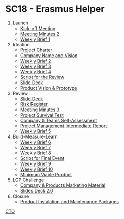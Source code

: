 # SC18 - Erasmus Helper

1. Launch
   * [Kick-off Meeting](https://teams.microsoft.com/_#/pdf/viewer/teams/https:~2F~2Fuporto.sharepoint.com~2Fsites~2FFEUP-EIC0106_ESG0021_MESW0006_MM0062-2021-META-2S-LGP-SC18~2FDocumentos%20Partilhados~2FLGP-SC18~2F1.%20Launch~2FSC18-MeetingMinutes1.pdf?threadId=19:39c4971d0f904871b3b747b0f4d6cc6b@thread.tacv2&baseUrl=https:~2F~2Fuporto.sharepoint.com~2Fsites~2FFEUP-EIC0106_ESG0021_MESW0006_MM0062-2021-META-2S-LGP-SC18&fileId=b82382d0-08eb-402e-ab89-fd018d24bd28&ctx=files&rootContext=items_view&viewerAction=view)
   * [Meeting Minutes 2](https://teams.microsoft.com/_#/pdf/viewer/teams/https:~2F~2Fuporto.sharepoint.com~2Fsites~2FFEUP-EIC0106_ESG0021_MESW0006_MM0062-2021-META-2S-LGP-SC18~2FDocumentos%20Partilhados~2FLGP-SC18~2F1.%20Launch~2FSC18-MeetingMinutes2.pdf?threadId=19:39c4971d0f904871b3b747b0f4d6cc6b@thread.tacv2&baseUrl=https:~2F~2Fuporto.sharepoint.com~2Fsites~2FFEUP-EIC0106_ESG0021_MESW0006_MM0062-2021-META-2S-LGP-SC18&fileId=1ca61aa0-a4d4-4f22-8465-fcbf8c6761e3&ctx=files&rootContext=items_view&viewerAction=view)
   * [Weekly Brief 1](https://teams.microsoft.com/_#/pdf/viewer/teams/https:~2F~2Fuporto.sharepoint.com~2Fsites~2FFEUP-EIC0106_ESG0021_MESW0006_MM0062-2021-META-2S-LGP-SC18~2FDocumentos%20Partilhados~2FLGP-SC18~2F1.%20Launch~2FSC18-WeeklyBrief1.pdf?threadId=19:39c4971d0f904871b3b747b0f4d6cc6b@thread.tacv2&baseUrl=https:~2F~2Fuporto.sharepoint.com~2Fsites~2FFEUP-EIC0106_ESG0021_MESW0006_MM0062-2021-META-2S-LGP-SC18&fileId=fa8809b3-9802-412d-859e-4087210d54bb&ctx=files&rootContext=items_view&viewerAction=view)
2. Ideation
   * [Project Charter](https://teams.microsoft.com/_#/pdf/viewer/teams/https:~2F~2Fuporto.sharepoint.com~2Fsites~2FFEUP-EIC0106_ESG0021_MESW0006_MM0062-2021-META-2S-LGP-SC18~2FDocumentos%20Partilhados~2FLGP-SC18~2F2.%20Ideation~2FSC18-PC.pdf?threadId=19:39c4971d0f904871b3b747b0f4d6cc6b@thread.tacv2&baseUrl=https:~2F~2Fuporto.sharepoint.com~2Fsites~2FFEUP-EIC0106_ESG0021_MESW0006_MM0062-2021-META-2S-LGP-SC18&fileId=1b26851c-4771-4f7b-a575-417ba14d7126&ctx=files&rootContext=items_view&viewerAction=view)
   * [Company Name and Vision](https://teams.microsoft.com/_#/pdf/viewer/teams/https:~2F~2Fuporto.sharepoint.com~2Fsites~2FFEUP-EIC0106_ESG0021_MESW0006_MM0062-2021-META-2S-LGP-SC18~2FDocumentos%20Partilhados~2FLGP-SC18~2F2.%20Ideation~2FSC18-CNV.pdf?threadId=19:39c4971d0f904871b3b747b0f4d6cc6b@thread.tacv2&baseUrl=https:~2F~2Fuporto.sharepoint.com~2Fsites~2FFEUP-EIC0106_ESG0021_MESW0006_MM0062-2021-META-2S-LGP-SC18&fileId=b2461cd0-2163-4023-ba8b-0cefeeb33b88&ctx=files&rootContext=items_view&viewerAction=view)
   * [Weekly Brief 2](https://teams.microsoft.com/_#/pdf/viewer/teams/https:~2F~2Fuporto.sharepoint.com~2Fsites~2FFEUP-EIC0106_ESG0021_MESW0006_MM0062-2021-META-2S-LGP-SC18~2FDocumentos%20Partilhados~2FLGP-SC18~2F2.%20Ideation~2FWeeklyBrief%232.pdf?threadId=19:39c4971d0f904871b3b747b0f4d6cc6b@thread.tacv2&baseUrl=https:~2F~2Fuporto.sharepoint.com~2Fsites~2FFEUP-EIC0106_ESG0021_MESW0006_MM0062-2021-META-2S-LGP-SC18&fileId=167d548b-497c-4c08-878c-bf8816b3b5aa&ctx=files&rootContext=items_view&viewerAction=view)
   * [Weekly Brief 3](https://teams.microsoft.com/_#/pdf/viewer/teams/https:~2F~2Fuporto.sharepoint.com~2Fsites~2FFEUP-EIC0106_ESG0021_MESW0006_MM0062-2021-META-2S-LGP-SC18~2FDocumentos%20Partilhados~2FLGP-SC18~2F2.%20Ideation~2FWeeklyBrief%233.pdf?threadId=19:39c4971d0f904871b3b747b0f4d6cc6b@thread.tacv2&baseUrl=https:~2F~2Fuporto.sharepoint.com~2Fsites~2FFEUP-EIC0106_ESG0021_MESW0006_MM0062-2021-META-2S-LGP-SC18&fileId=06cb096d-ea95-4794-b0c3-b36995b5b408&ctx=files&rootContext=items_view&viewerAction=view)
   * [Weekly Brief 4](https://teams.microsoft.com/_#/pdf/viewer/teams/https:~2F~2Fuporto.sharepoint.com~2Fsites~2FFEUP-EIC0106_ESG0021_MESW0006_MM0062-2021-META-2S-LGP-SC18~2FDocumentos%20Partilhados~2FLGP-SC18~2F2.%20Ideation~2FWeeklyBrief%234.pdf?threadId=19:39c4971d0f904871b3b747b0f4d6cc6b@thread.tacv2&baseUrl=https:~2F~2Fuporto.sharepoint.com~2Fsites~2FFEUP-EIC0106_ESG0021_MESW0006_MM0062-2021-META-2S-LGP-SC18&fileId=1f3f8aa4-eb52-4b2b-b4e4-236d15ba921c&ctx=files&rootContext=items_view&viewerAction=view)
   * [Script for the Review](https://teams.microsoft.com/_#/pdf/viewer/teams/https:~2F~2Fuporto.sharepoint.com~2Fsites~2FFEUP-EIC0106_ESG0021_MESW0006_MM0062-2021-META-2S-LGP-SC18~2FDocumentos%20Partilhados~2FLGP-SC18~2F2.%20Ideation~2FSC18-SFR.pdf?threadId=19:39c4971d0f904871b3b747b0f4d6cc6b@thread.tacv2&baseUrl=https:~2F~2Fuporto.sharepoint.com~2Fsites~2FFEUP-EIC0106_ESG0021_MESW0006_MM0062-2021-META-2S-LGP-SC18&fileId=b37dc63f-02b5-4cc1-b351-ca3710c230b3&ctx=files&rootContext=items_view&viewerAction=view)
   * [Slide Deck](https://teams.microsoft.com/_#/pdf/viewer/teams/https:~2F~2Fuporto.sharepoint.com~2Fsites~2FFEUP-EIC0106_ESG0021_MESW0006_MM0062-2021-META-2S-LGP-SC18~2FDocumentos%20Partilhados~2FLGP-SC18~2F3.%20Review~2FSC18-SD.pdf?threadId=19:39c4971d0f904871b3b747b0f4d6cc6b@thread.tacv2&baseUrl=https:~2F~2Fuporto.sharepoint.com~2Fsites~2FFEUP-EIC0106_ESG0021_MESW0006_MM0062-2021-META-2S-LGP-SC18&fileId=5d4e872a-38f9-445f-a238-91df9884604f&ctx=files&rootContext=items_view&viewerAction=view)
   * [Product Vision & Prototype](https://teams.microsoft.com/_#/pdf/viewer/teams/https:~2F~2Fuporto.sharepoint.com~2Fsites~2FFEUP-EIC0106_ESG0021_MESW0006_MM0062-2021-META-2S-LGP-SC18~2FDocumentos%20Partilhados~2FLGP-SC18~2F2.%20Ideation~2FSC18-PVP.pdf?threadId=19:39c4971d0f904871b3b747b0f4d6cc6b@thread.tacv2&baseUrl=https:~2F~2Fuporto.sharepoint.com~2Fsites~2FFEUP-EIC0106_ESG0021_MESW0006_MM0062-2021-META-2S-LGP-SC18&fileId=63bc14c1-16ab-4f7b-9496-5b13fa1c5c82&ctx=files&rootContext=items_view&viewerAction=view)
3. Review
   * [Slide Deck](https://teams.microsoft.com/_#/pdf/viewer/teams/https:~2F~2Fuporto.sharepoint.com~2Fsites~2FFEUP-EIC0106_ESG0021_MESW0006_MM0062-2021-META-2S-LGP-SC18~2FDocumentos%20Partilhados~2FLGP-SC18~2F3.%20Review~2FSC18-SD.pdf?threadId=19:39c4971d0f904871b3b747b0f4d6cc6b@thread.tacv2&baseUrl=https:~2F~2Fuporto.sharepoint.com~2Fsites~2FFEUP-EIC0106_ESG0021_MESW0006_MM0062-2021-META-2S-LGP-SC18&fileId=5d4e872a-38f9-445f-a238-91df9884604f&ctx=files&rootContext=items_view&viewerAction=view)
   * [Risk Register](https://teams.microsoft.com/_#/xlsx/viewer/teams/https:~2F~2Fuporto.sharepoint.com~2Fsites~2FFEUP-EIC0106_ESG0021_MESW0006_MM0062-2021-META-2S-LGP-SC18~2FDocumentos%20Partilhados~2FLGP-SC18~2F3.%20Review~2FRisk%20Register.xlsx?threadId=19:39c4971d0f904871b3b747b0f4d6cc6b@thread.tacv2&baseUrl=https:~2F~2Fuporto.sharepoint.com~2Fsites~2FFEUP-EIC0106_ESG0021_MESW0006_MM0062-2021-META-2S-LGP-SC18&fileId=d8fcbb92-fc84-489a-a576-1d2108561e28&ctx=files&rootContext=items_view&viewerAction=view)
   * [Meeting Minutes 3](https://teams.microsoft.com/_#/pdf/viewer/teams/https:~2F~2Fuporto.sharepoint.com~2Fsites~2FFEUP-EIC0106_ESG0021_MESW0006_MM0062-2021-META-2S-LGP-SC18~2FDocumentos%20Partilhados~2FLGP-SC18~2F3.%20Review~2FSC18-MeetingMinutes3.pdf?threadId=19:39c4971d0f904871b3b747b0f4d6cc6b@thread.tacv2&baseUrl=https:~2F~2Fuporto.sharepoint.com~2Fsites~2FFEUP-EIC0106_ESG0021_MESW0006_MM0062-2021-META-2S-LGP-SC18&fileId=15787c79-9614-434e-babb-608ee9db92a4&ctx=files&rootContext=items_view&viewerAction=view)
   * [Project Survival Test](https://teams.microsoft.com/_#/xlsx/viewer/teams/https:~2F~2Fuporto.sharepoint.com~2Fsites~2FFEUP-EIC0106_ESG0021_MESW0006_MM0062-2021-META-2S-LGP-SC18~2FDocumentos%20Partilhados~2FLGP-SC18~2F3.%20Review~2FPST.xlsx?threadId=19:39c4971d0f904871b3b747b0f4d6cc6b@thread.tacv2&baseUrl=https:~2F~2Fuporto.sharepoint.com~2Fsites~2FFEUP-EIC0106_ESG0021_MESW0006_MM0062-2021-META-2S-LGP-SC18&fileId=f93ca635-42fb-4754-8b3f-df6b85575282&ctx=files&rootContext=items_view&viewerAction=view)
   * [Company & Teams Self-Assessment](https://teams.microsoft.com/_#/xlsx/viewer/teams/https:~2F~2Fuporto.sharepoint.com~2Fsites~2FFEUP-EIC0106_ESG0021_MESW0006_MM0062-2021-META-2S-LGP-SC18~2FDocumentos%20Partilhados~2FLGP-SC18~2F3.%20Review~2FCTSA.xlsx?threadId=19:39c4971d0f904871b3b747b0f4d6cc6b@thread.tacv2&baseUrl=https:~2F~2Fuporto.sharepoint.com~2Fsites~2FFEUP-EIC0106_ESG0021_MESW0006_MM0062-2021-META-2S-LGP-SC18&fileId=5c08ddf7-9bd8-404e-b9f9-5a60fc9387e7&ctx=files&rootContext=items_view&viewerAction=view)
   * [Project Management Intermediate Report](https://teams.microsoft.com/_#/pdf/viewer/teams/https:~2F~2Fuporto.sharepoint.com~2Fsites~2FFEUP-EIC0106_ESG0021_MESW0006_MM0062-2021-META-2S-LGP-SC18~2FDocumentos%20Partilhados~2FLGP-SC18~2F3.%20Review~2FSC18-PMIR.pdf?threadId=19:39c4971d0f904871b3b747b0f4d6cc6b@thread.tacv2&baseUrl=https:~2F~2Fuporto.sharepoint.com~2Fsites~2FFEUP-EIC0106_ESG0021_MESW0006_MM0062-2021-META-2S-LGP-SC18&fileId=0505dacf-b4e1-4af6-86d5-c5fb4f90d005&ctx=files&rootContext=items_view&viewerAction=view)
   * [Weekly Brief 5](https://teams.microsoft.com/_#/pdf/viewer/teams/https:~2F~2Fuporto.sharepoint.com~2Fsites~2FFEUP-EIC0106_ESG0021_MESW0006_MM0062-2021-META-2S-LGP-SC18~2FDocumentos%20Partilhados~2FLGP-SC18~2F3.%20Review~2FWeeklyBrief%235.pdf?threadId=19:39c4971d0f904871b3b747b0f4d6cc6b@thread.tacv2&baseUrl=https:~2F~2Fuporto.sharepoint.com~2Fsites~2FFEUP-EIC0106_ESG0021_MESW0006_MM0062-2021-META-2S-LGP-SC18&fileId=5f4ff2f7-d849-4908-b0e4-fa8c8878ef97&ctx=files&rootContext=items_view&viewerAction=view)
4. Build-Measure-Learn
   * [Weekly Brief 6](https://teams.microsoft.com/_#/pdf/viewer/teams/https:~2F~2Fuporto.sharepoint.com~2Fsites~2FFEUP-EIC0106_ESG0021_MESW0006_MM0062-2021-META-2S-LGP-SC18~2FDocumentos%20Partilhados~2FLGP-SC18~2F4.%20Build-Measure-Learn~2FWeeklyBrief%236.pdf?threadId=19:39c4971d0f904871b3b747b0f4d6cc6b@thread.tacv2&baseUrl=https:~2F~2Fuporto.sharepoint.com~2Fsites~2FFEUP-EIC0106_ESG0021_MESW0006_MM0062-2021-META-2S-LGP-SC18&fileId=3e486023-3228-44c3-9a95-282c39fbcdde&ctx=files&rootContext=items_view&viewerAction=view)
   * [Weekly Brief 7](https://teams.microsoft.com/_#/pdf/viewer/teams/https:~2F~2Fuporto.sharepoint.com~2Fsites~2FFEUP-EIC0106_ESG0021_MESW0006_MM0062-2021-META-2S-LGP-SC18~2FDocumentos%20Partilhados~2FLGP-SC18~2F4.%20Build-Measure-Learn~2FWeeklyBrief%237.pdf?threadId=19:39c4971d0f904871b3b747b0f4d6cc6b@thread.tacv2&baseUrl=https:~2F~2Fuporto.sharepoint.com~2Fsites~2FFEUP-EIC0106_ESG0021_MESW0006_MM0062-2021-META-2S-LGP-SC18&fileId=c5a8f89b-82fd-4672-8b47-4cb731206510&ctx=files&rootContext=items_view&viewerAction=view)
   * [Weekly Brief 8](https://teams.microsoft.com/_#/pdf/viewer/teamsSdk/https:~2F~2Fuporto.sharepoint.com~2Fsites~2FFEUP-EIC0106_ESG0021_MESW0006_MM0062-2021-META-2S-LGP-SC18~2FDocumentos%20Partilhados~2FLGP-SC18~2F4.%20Build-Measure-Learn~2FWeeklyBrief%238.pdf?threadId=19:39c4971d0f904871b3b747b0f4d6cc6b@thread.tacv2&subEntityId=%257B%2522web%2522%253A%2522https%253A%252F%252Fuporto.sharepoint.com%252Fsites%252FFEUP-EIC0106_ESG0021_MESW0006_MM0062-2021-META-2S-LGP-SC18%2522%252C%2522list%2522%253A%2522https%253A%252F%252Fuporto.sharepoint.com%252Fsites%252FFEUP-EIC0106_ESG0021_MESW0006_MM0062-2021-META-2S-LGP-SC18%252FDocumentos%2520Partilhados%2522%252C%2522folder%2522%253A%2522%252Fsites%252FFEUP-EIC0106_ESG0021_MESW0006_MM0062-2021-META-2S-LGP-SC18%252FDocumentos%2520Partilhados%252FLGP-SC18%252F4.%2520Build-Measure-Learn%2522%257D&fileId=614ec6f7-cd9d-411e-beb4-20092ca6f59c&ctx=openFilePreview&viewerAction=view)
   * [Script for Final Event](https://teams.microsoft.com/_#/pdf/viewer/teamsSdk/https:~2F~2Fuporto.sharepoint.com~2Fsites~2FFEUP-EIC0106_ESG0021_MESW0006_MM0062-2021-META-2S-LGP-SC18~2FDocumentos%20Partilhados~2FLGP-SC18~2F4.%20Build-Measure-Learn~2FSC18-SFE.pdf?threadId=19:39c4971d0f904871b3b747b0f4d6cc6b@thread.tacv2&subEntityId=%257B%2522web%2522%253A%2522https%253A%252F%252Fuporto.sharepoint.com%252Fsites%252FFEUP-EIC0106_ESG0021_MESW0006_MM0062-2021-META-2S-LGP-SC18%2522%252C%2522list%2522%253A%2522https%253A%252F%252Fuporto.sharepoint.com%252Fsites%252FFEUP-EIC0106_ESG0021_MESW0006_MM0062-2021-META-2S-LGP-SC18%252FDocumentos%2520Partilhados%2522%252C%2522folder%2522%253A%2522%252Fsites%252FFEUP-EIC0106_ESG0021_MESW0006_MM0062-2021-META-2S-LGP-SC18%252FDocumentos%2520Partilhados%252FLGP-SC18%252F4.%2520Build-Measure-Learn%2522%257D&fileId=cf53109e-1b39-4d75-8b22-ee6026e9007e&ctx=openFilePreview&viewerAction=view)
   * [Weekly Brief 9](https://teams.microsoft.com/_#/pdf/viewer/teamsSdk/https:~2F~2Fuporto.sharepoint.com~2Fsites~2FFEUP-EIC0106_ESG0021_MESW0006_MM0062-2021-META-2S-LGP-SC18~2FDocumentos%20Partilhados~2FLGP-SC18~2F4.%20Build-Measure-Learn~2FWeeklyBrief%239.pdf?threadId=19:39c4971d0f904871b3b747b0f4d6cc6b@thread.tacv2&subEntityId=%257B%2522web%2522%253A%2522https%253A%252F%252Fuporto.sharepoint.com%252Fsites%252FFEUP-EIC0106_ESG0021_MESW0006_MM0062-2021-META-2S-LGP-SC18%2522%252C%2522list%2522%253A%2522https%253A%252F%252Fuporto.sharepoint.com%252Fsites%252FFEUP-EIC0106_ESG0021_MESW0006_MM0062-2021-META-2S-LGP-SC18%252FDocumentos%2520Partilhados%2522%252C%2522folder%2522%253A%2522%252Fsites%252FFEUP-EIC0106_ESG0021_MESW0006_MM0062-2021-META-2S-LGP-SC18%252FDocumentos%2520Partilhados%252FLGP-SC18%252F4.%2520Build-Measure-Learn%2522%257D&fileId=51c95682-f553-4fc7-9745-77bed67637f6&ctx=openFilePreview&viewerAction=view)
   * [Weekly Brief 10](https://teams.microsoft.com/_#/pdf/viewer/teamsSdk/https:~2F~2Fuporto.sharepoint.com~2Fsites~2FFEUP-EIC0106_ESG0021_MESW0006_MM0062-2021-META-2S-LGP-SC18~2FDocumentos%20Partilhados~2FLGP-SC18~2F4.%20Build-Measure-Learn~2FWeeklyBrief%2310.pdf?threadId=19:39c4971d0f904871b3b747b0f4d6cc6b@thread.tacv2&subEntityId=%257B%2522web%2522%253A%2522https%253A%252F%252Fuporto.sharepoint.com%252Fsites%252FFEUP-EIC0106_ESG0021_MESW0006_MM0062-2021-META-2S-LGP-SC18%2522%252C%2522list%2522%253A%2522https%253A%252F%252Fuporto.sharepoint.com%252Fsites%252FFEUP-EIC0106_ESG0021_MESW0006_MM0062-2021-META-2S-LGP-SC18%252FDocumentos%2520Partilhados%2522%252C%2522folder%2522%253A%2522%252Fsites%252FFEUP-EIC0106_ESG0021_MESW0006_MM0062-2021-META-2S-LGP-SC18%252FDocumentos%2520Partilhados%252FLGP-SC18%252F4.%2520Build-Measure-Learn%2522%257D&fileId=2a315666-2fc5-4382-900f-ad8b2e7b88d4&ctx=openFilePreview&viewerAction=view)
   * [Minimum Viable Product](https://teams.microsoft.com/_#/pdf/viewer/teamsSdk/https:~2F~2Fuporto.sharepoint.com~2Fsites~2FFEUP-EIC0106_ESG0021_MESW0006_MM0062-2021-META-2S-LGP-SC18~2FDocumentos%20Partilhados~2FLGP-SC18~2F4.%20Build-Measure-Learn~2FSC18-MVP.pdf?threadId=19:39c4971d0f904871b3b747b0f4d6cc6b@thread.tacv2&subEntityId=%257B%2522web%2522%253A%2522https%253A%252F%252Fuporto.sharepoint.com%252Fsites%252FFEUP-EIC0106_ESG0021_MESW0006_MM0062-2021-META-2S-LGP-SC18%2522%252C%2522list%2522%253A%2522https%253A%252F%252Fuporto.sharepoint.com%252Fsites%252FFEUP-EIC0106_ESG0021_MESW0006_MM0062-2021-META-2S-LGP-SC18%252FDocumentos%2520Partilhados%2522%252C%2522folder%2522%253A%2522%252Fsites%252FFEUP-EIC0106_ESG0021_MESW0006_MM0062-2021-META-2S-LGP-SC18%252FDocumentos%2520Partilhados%252FLGP-SC18%252F4.%2520Build-Measure-Learn%2522%257D&fileId=15c938e4-0b80-4f03-8dab-fab1985330de&ctx=openFilePreview&viewerAction=view)
5. LGP Challenge
   * [Company & Products Marketing Material](https://teams.microsoft.com/_#/pdf/viewer/teamsSdk/https:~2F~2Fuporto.sharepoint.com~2Fsites~2FFEUP-EIC0106_ESG0021_MESW0006_MM0062-2021-META-2S-LGP-SC18~2FDocumentos%20Partilhados~2FLGP-SC18~2F5.%20LGP%20Challenge~2FSC18-CPMM.pdf?threadId=19:39c4971d0f904871b3b747b0f4d6cc6b@thread.tacv2&subEntityId=%257B%2522web%2522%253A%2522https%253A%252F%252Fuporto.sharepoint.com%252Fsites%252FFEUP-EIC0106_ESG0021_MESW0006_MM0062-2021-META-2S-LGP-SC18%2522%252C%2522list%2522%253A%2522https%253A%252F%252Fuporto.sharepoint.com%252Fsites%252FFEUP-EIC0106_ESG0021_MESW0006_MM0062-2021-META-2S-LGP-SC18%252FDocumentos%2520Partilhados%2522%252C%2522folder%2522%253A%2522%252Fsites%252FFEUP-EIC0106_ESG0021_MESW0006_MM0062-2021-META-2S-LGP-SC18%252FDocumentos%2520Partilhados%252FLGP-SC18%252F5.%2520LGP%2520Challenge%2522%257D&fileId=807cd4c2-0df3-46bc-9dc1-11973f010c62&ctx=openFilePreview&viewerAction=view)
   * [Slides Deck 2.0](https://teams.microsoft.com/_#/pptx/viewer/teamsSdk/https:~2F~2Fuporto.sharepoint.com~2Fsites~2FFEUP-EIC0106_ESG0021_MESW0006_MM0062-2021-META-2S-LGP-SC18~2FDocumentos%20Partilhados~2FLGP-SC18~2F5.%20LGP%20Challenge~2FSD_2.0.pptx?threadId=19:39c4971d0f904871b3b747b0f4d6cc6b@thread.tacv2&subEntityId=%257B%2522web%2522%253A%2522https%253A%252F%252Fuporto.sharepoint.com%252Fsites%252FFEUP-EIC0106_ESG0021_MESW0006_MM0062-2021-META-2S-LGP-SC18%2522%252C%2522list%2522%253A%2522https%253A%252F%252Fuporto.sharepoint.com%252Fsites%252FFEUP-EIC0106_ESG0021_MESW0006_MM0062-2021-META-2S-LGP-SC18%252FDocumentos%2520Partilhados%2522%252C%2522folder%2522%253A%2522%252Fsites%252FFEUP-EIC0106_ESG0021_MESW0006_MM0062-2021-META-2S-LGP-SC18%252FDocumentos%2520Partilhados%252FLGP-SC18%252F5.%2520LGP%2520Challenge%2522%257D&fileId=b65eebe1-3707-49e7-835e-fa2c3e96726a&ctx=openFilePreview&viewerAction=view)
7. Closure
   * [Product Instalation and Maintenance Packages](https://teams.microsoft.com/_#/pdf/viewer/teamsSdk/https:~2F~2Fuporto.sharepoint.com~2Fsites~2FFEUP-EIC0106_ESG0021_MESW0006_MM0062-2021-META-2S-LGP-SC18~2FDocumentos%20Partilhados~2FLGP-SC18~2F6.%20Closure~2FSC18-PIMP.pdf?threadId=19:39c4971d0f904871b3b747b0f4d6cc6b@thread.tacv2&subEntityId=%257B%2522web%2522%253A%2522https%253A%252F%252Fuporto.sharepoint.com%252Fsites%252FFEUP-EIC0106_ESG0021_MESW0006_MM0062-2021-META-2S-LGP-SC18%2522%252C%2522list%2522%253A%2522https%253A%252F%252Fuporto.sharepoint.com%252Fsites%252FFEUP-EIC0106_ESG0021_MESW0006_MM0062-2021-META-2S-LGP-SC18%252FDocumentos%2520Partilhados%2522%252C%2522folder%2522%253A%2522%252Fsites%252FFEUP-EIC0106_ESG0021_MESW0006_MM0062-2021-META-2S-LGP-SC18%252FDocumentos%2520Partilhados%252FLGP-SC18%252F6.%2520Closure%2522%257D&fileId=a658ec47-d709-45f0-9b15-265a6547aaae&ctx=openFilePreview&viewerAction=view)

[CTO](https://teams.microsoft.com/_#/xlsx/viewer/teams/https:~2F~2Fuporto.sharepoint.com~2Fsites~2FFEUP-EIC0106_ESG0021_MESW0006_MM0062-2021-META-2S-LGP-SC18~2FDocumentos%20Partilhados~2FLGP-SC18~2FLGP%20Company%20(CTO).xlsx?threadId=19:39c4971d0f904871b3b747b0f4d6cc6b@thread.tacv2&baseUrl=https:~2F~2Fuporto.sharepoint.com~2Fsites~2FFEUP-EIC0106_ESG0021_MESW0006_MM0062-2021-META-2S-LGP-SC18&fileId=6f1737ab-7c2a-4834-930e-ea785e80e952&ctx=files&rootContext=items_view&viewerAction=view) 
